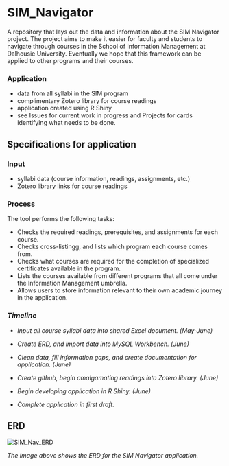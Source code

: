 # SIM_Navigator
A repository that lays out the data and information about the SIM Navigator project. The project aims to make it easier for faculty and students to navigate through courses in the School of Information Management at Dalhousie University. Eventually we hope that this framework can be applied to other programs and their courses. 

### Application

- data from all syllabi in the SIM program
- complimentary Zotero library for course readings
- application created using R Shiny
- see Issues for current work in progress and Projects for cards identifying what needs to be done.

## Specifications for application

### Input

- syllabi data (course information, readings, assignments, etc.)
- Zotero library links for course readings

### Process

The tool performs the following tasks:

- Checks the required readings, prerequisites, and assignments for each course.
- Checks cross-listingg, and lists which program each course comes from. 
- Checks what courses are required for the completion of specialized certificates available in the program.
- Lists the courses available from different programs that all come under the Information Management umbrella.
- Allows users to store information relevant to their own academic journey in the application.


### *Timeline*

- *Input all course syllabi data into shared Excel document. (May-June)*

- *Create ERD, and import data into MySQL Workbench. (June)*

- *Clean data, fill information gaps, and create documentation for application. (June)*

- *Create github, begin amalgamating readings into Zotero library. (June)*

- *Begin developing application in R Shiny. (June)*

- *Complete application in first draft.*

## ERD

![SIM_Nav_ERD](https://user-images.githubusercontent.com/60190864/121906607-a6adc700-cd01-11eb-8050-8a27ad5c6159.png)


*The image above shows the ERD for the SIM Navigator application.*

